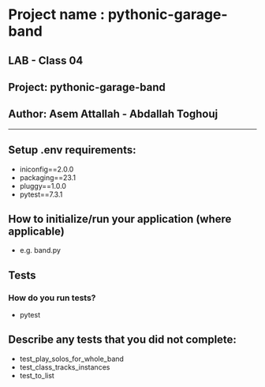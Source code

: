 # Project name : pythonic-garage-band
## LAB - Class 04
## Project: pythonic-garage-band
## Author: Asem Attallah - Abdallah Toghouj
<hr/>

## Setup .env requirements:
* iniconfig==2.0.0
* packaging==23.1
* pluggy==1.0.0
* pytest==7.3.1


## How to initialize/run your application (where applicable)
* e.g. band.py

## Tests
### How do you run tests?
* pytest 

## Describe any tests that you did not complete:
* test_play_solos_for_whole_band
* test_class_tracks_instances
* test_to_list